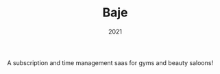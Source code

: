 ---
layout: ../../layouts/CreactionsLayout.astro
title: 'Baje'
url: 'baje-app.ir/business/corazon'
date: 2021
status: Stopped
body: 'A subscription and time management saas for gyms and beauty saloons!'
---